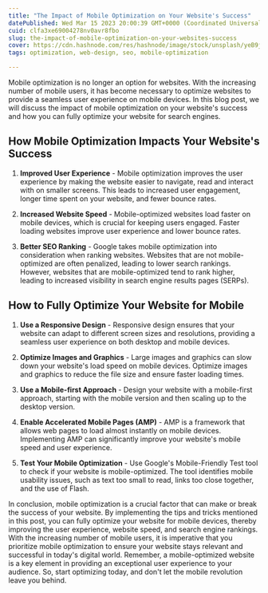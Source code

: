 ```yaml
---
title: "The Impact of Mobile Optimization on Your Website's Success"
datePublished: Wed Mar 15 2023 20:00:39 GMT+0000 (Coordinated Universal Time)
cuid: clfa3xe69004278nv0avr8fbo
slug: the-impact-of-mobile-optimization-on-your-websites-success
cover: https://cdn.hashnode.com/res/hashnode/image/stock/unsplash/yeB9jDmHm6M/upload/2863fc2861d0d33aa1c2fe4212f6b34f.jpeg
tags: optimization, web-design, seo, mobile-optimization

---
```


Mobile optimization is no longer an option for websites. With the increasing number of mobile users, it has become necessary to optimize websites to provide a seamless user experience on mobile devices. In this blog post, we will discuss the impact of mobile optimization on your website's success and how you can fully optimize your website for search engines.

## How Mobile Optimization Impacts Your Website's Success

1. **Improved User Experience** - Mobile optimization improves the user experience by making the website easier to navigate, read and interact with on smaller screens. This leads to increased user engagement, longer time spent on your website, and fewer bounce rates.
    
2. **Increased Website Speed** - Mobile-optimized websites load faster on mobile devices, which is crucial for keeping users engaged. Faster loading websites improve user experience and lower bounce rates.
    
3. **Better SEO Ranking** - Google takes mobile optimization into consideration when ranking websites. Websites that are not mobile-optimized are often penalized, leading to lower search rankings. However, websites that are mobile-optimized tend to rank higher, leading to increased visibility in search engine results pages (SERPs).
    

## How to Fully Optimize Your Website for Mobile

1. **Use a Responsive Design** - Responsive design ensures that your website can adapt to different screen sizes and resolutions, providing a seamless user experience on both desktop and mobile devices.
    
2. **Optimize Images and Graphics** - Large images and graphics can slow down your website's load speed on mobile devices. Optimize images and graphics to reduce the file size and ensure faster loading times.
    
3. **Use a Mobile-first Approach** - Design your website with a mobile-first approach, starting with the mobile version and then scaling up to the desktop version.
    
4. **Enable Accelerated Mobile Pages (AMP)** - AMP is a framework that allows web pages to load almost instantly on mobile devices. Implementing AMP can significantly improve your website's mobile speed and user experience.
    
5. **Test Your Mobile Optimization** - Use Google's Mobile-Friendly Test tool to check if your website is mobile-optimized. The tool identifies mobile usability issues, such as text too small to read, links too close together, and the use of Flash.
    

In conclusion, mobile optimization is a crucial factor that can make or break the success of your website. By implementing the tips and tricks mentioned in this post, you can fully optimize your website for mobile devices, thereby improving the user experience, website speed, and search engine rankings. With the increasing number of mobile users, it is imperative that you prioritize mobile optimization to ensure your website stays relevant and successful in today's digital world. Remember, a mobile-optimized website is a key element in providing an exceptional user experience to your audience. So, start optimizing today, and don't let the mobile revolution leave you behind.